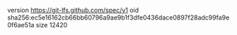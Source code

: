version https://git-lfs.github.com/spec/v1
oid sha256:ec5e16162cb66bb60796a9ae9b1f3dfe0436dace0897f28adc99fa9e0f6ae51a
size 12420
